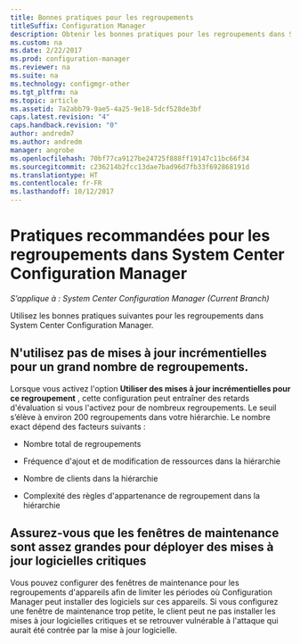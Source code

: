 ```yaml
---
title: Bonnes pratiques pour les regroupements
titleSuffix: Configuration Manager
description: Obtenir les bonnes pratiques pour les regroupements dans System Center Configuration Manager.
ms.custom: na
ms.date: 2/22/2017
ms.prod: configuration-manager
ms.reviewer: na
ms.suite: na
ms.technology: configmgr-other
ms.tgt_pltfrm: na
ms.topic: article
ms.assetid: 7a2abb79-9ae5-4a25-9e18-5dcf528de3bf
caps.latest.revision: "4"
caps.handback.revision: "0"
author: andredm7
ms.author: andredm
manager: angrobe
ms.openlocfilehash: 70bf77ca9127be24725f888ff19147c11bc66f34
ms.sourcegitcommit: c236214b2fcc13dae7bad96d7fb33f692868191d
ms.translationtype: HT
ms.contentlocale: fr-FR
ms.lasthandoff: 10/12/2017
---
```

# <a name="best-practices-for-collections-in-system-center-configuration-manager"></a>Pratiques recommandées pour les regroupements dans System Center Configuration Manager

*S’applique à : System Center Configuration Manager (Current Branch)*

Utilisez les bonnes pratiques suivantes pour les regroupements dans System Center Configuration Manager.  

## <a name="do-not-use-incremental-updates-for-a-large-number-of-collections"></a>N'utilisez pas de mises à jour incrémentielles pour un grand nombre de regroupements.  
 Lorsque vous activez l'option **Utiliser des mises à jour incrémentielles pour ce regroupement** , cette configuration peut entraîner des retards d'évaluation si vous l'activez pour de nombreux regroupements. Le seuil s’élève à environ 200 regroupements dans votre hiérarchie. Le nombre exact dépend des facteurs suivants :  

-   Nombre total de regroupements  

-   Fréquence d'ajout et de modification de ressources dans la hiérarchie  

-   Nombre de clients dans la hiérarchie  

-   Complexité des règles d'appartenance de regroupement dans la hiérarchie  

## <a name="make-sure-that-maintenance-windows-are-large-enough-to-deploy-critical-software-updates"></a>Assurez-vous que les fenêtres de maintenance sont assez grandes pour déployer des mises à jour logicielles critiques  
 Vous pouvez configurer des fenêtres de maintenance pour les regroupements d'appareils afin de limiter les périodes où Configuration Manager peut installer des logiciels sur ces appareils. Si vous configurez une fenêtre de maintenance trop petite, le client peut ne pas installer les mises à jour logicielles critiques et se retrouver vulnérable à l'attaque qui aurait été contrée par la mise à jour logicielle.  
